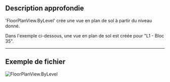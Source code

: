 ## Description approfondie
'FloorPlanView.ByLevel' crée une vue en plan de sol à partir du niveau donné.

Dans l'exemple ci-dessous, une vue en plan de sol est créée pour "L1 - Bloc 35".
___
## Exemple de fichier

![FloorPlanView.ByLevel](./Revit.Elements.Views.FloorPlanView.ByLevel_img.jpg)

